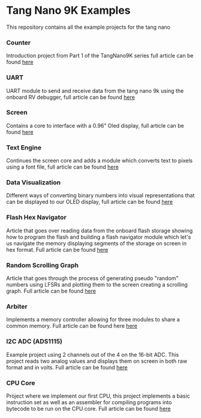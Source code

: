 # Tang Nano 9K Examples

This repository contains all the example projects for the tang nano 

### Counter
Introduction project from Part 1 of the TangNano9K series full article can be found [here](https://learn.lushaylabs.com/getting-setup-with-the-tang-nano-9k/)

### UART
UART module to send and receive data from the tang nano 9k using the onboard RV debugger, full article can be found [here](https://learn.lushaylabs.com/tang-nano-9k-debugging/)

### Screen
Contains a core to interface with a 0.96" Oled display, full article can be found [here](https://learn.lushaylabs.com/tang-nano-9k-graphics/)

### Text Engine
Continues the screen core and adds a module which converts text to pixels using a font file, full article can be found [here](https://learn.lushaylabs.com/tang-nano-9k-creating-a-text-engine/)

### Data Visualization
Different ways of converting binary numbers into visual representations that can be displayed to our OLED display, full article can be found [here](https://learn.lushaylabs.com/tang-nano-9k-data-visualization/) 

### Flash Hex Navigator
Article that goes over reading data from the onboard flash storage showing how to program the flash and building a flash navigator module which let's us navigate the memory displaying segments of the storage on screen in hex format. Full article can be found [here](https://learn.lushaylabs.com/tang-nano-9k-reading-the-external-flash/)

### Random Scrolling Graph
Article that goes through the process of generating pseudo "random" numbers using LFSRs and plotting them to the screen creating a scrolling graph. Full article can be found [here](https://learn.lushaylabs.com/tang-nano-9k-generating-random/)

### Arbiter
Implements a memory controller allowing for three modules to share a common memory. Full article can be found here [here](https://learn.lushaylabs.com/tang-nano-9k-sharing-resources/)

### I2C ADC (ADS1115)
Example project using 2 channels out of the 4 on the 16-bit ADC. This project reads two analog values and displays them on screen in both raw format and in volts. Full article can be found [here](https://learn.lushaylabs.com/i2c-adc-micro-procedures/)

### CPU Core
Project where we implement our first CPU, this project implements a basic instruction set as well as an assembler for compiling programs into bytecode to be run on the CPU core. Full article can be found [here](https://learn.lushaylabs.com/tang-nano-9k-first-processor/)